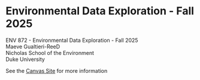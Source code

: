 # Environmental Data Exploration - Fall 2025
ENV 872 - Environmental Data Exploration - Fall 2025  
Maeve Gualtieri-ReeD  
Nicholas School of the Environment  
Duke University  

See the [Canvas Site](https://canvas.duke.edu/courses/62351) for more information
